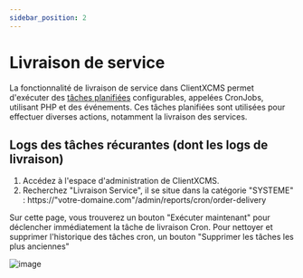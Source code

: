 ```yaml
---
sidebar_position: 2
---
```


# Livraison de service

La fonctionnalité de livraison de service dans ClientXCMS permet d'exécuter des [tâches planifiées](https://docs.clientxcms.com/docs/installation/tâche-recurente) configurables, appelées CronJobs, utilisant PHP et des événements. Ces tâches planifiées sont utilisées pour effectuer diverses actions, notamment la livraison des services.

## Logs des tâches récurantes (dont les logs de livraison)
1. Accédez à l'espace d'administration de ClientXCMS.
2. Recherchez "Livraison Service", il se situe dans la catégorie "SYSTEME" : https://"votre-domaine.com"/admin/reports/cron/order-delivery

Sur cette page, vous trouverez un bouton "Exécuter maintenant" pour déclencher immédiatement la tâche de livraison Cron. Pour nettoyer et supprimer l'historique des tâches cron, un bouton "Supprimer les tâches les plus anciennes"

![image](https://github.com/ClientXCMS/clientxcms-docs/assets/69022745/ce061fea-4596-4d7b-8369-9b39edb936d1)
